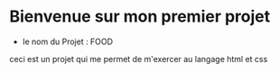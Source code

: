  # Bienvenue sur mon premier projet

 * le nom du Projet : FOOD

  ceci est un projet qui me permet de m'exercer au langage html et css
